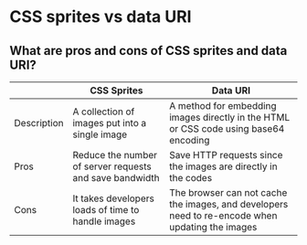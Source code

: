 # CSS sprites vs data URI

## What are pros and cons of CSS sprites and data URI?

| | CSS Sprites | Data URI |
| --- | --- | --- |
| Description | A collection of images put into a single image | A method for embedding images directly in the HTML or CSS code using base64 encoding |
| Pros | Reduce the number of server requests and save bandwidth | Save HTTP requests since the images are directly in the codes |
| Cons | It takes developers loads of time to handle images | The browser can not cache the images, and developers need to re-encode when updating the images |